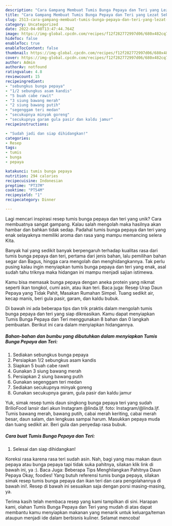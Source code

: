 ```yaml
---
description: "Cara Gampang Membuat Tumis Bunga Pepaya dan Teri yang Lezat Sekali"
title: "Cara Gampang Membuat Tumis Bunga Pepaya dan Teri yang Lezat Sekali"
slug: 2513-cara-gampang-membuat-tumis-bunga-pepaya-dan-teri-yang-lezat-sekali
category: Uncategorized
date: 2022-04-08T13:47:44.764Z
image: https://img-global.cpcdn.com/recipes/f12f282772997d06/680x482cq70/tumis-bunga-pepaya-dan-teri-foto-resep-utama.jpg
hideToc: false
enableToc: true
enableTocContent: false
thumbnail: https://img-global.cpcdn.com/recipes/f12f282772997d06/680x482cq70/tumis-bunga-pepaya-dan-teri-foto-resep-utama.jpg
cover: https://img-global.cpcdn.com/recipes/f12f282772997d06/680x482cq70/tumis-bunga-pepaya-dan-teri-foto-resep-utama.jpg
author: Admin
authorAv: notfound
ratingvalue: 4.8
reviewcount: 15
recipeingredient:
- "sebungkus bunga pepaya"
- "1/2 sebungkus asam kandis"
- "5 buah cabe rawit"
- "3 siung bawang merah"
- "2 siung bawang putih"
- "segenggam teri medan"
- "secukupnya minyak goreng"
- "secukupnya garam gula pasir dan kaldu jamur"
recipeinstructions:

- "Sudah jadi dan siap dihidangkan!"
categories:
- Resep
tags:
- tumis
- bunga
- pepaya

katakunci: tumis bunga pepaya 
nutrition: 294 calories
recipecuisine: Indonesian
preptime: "PT37M"
cooktime: "PT54M"
recipeyield: "1"
recipecategory: Dinner

---
```





Lagi mencari inspirasi resep tumis bunga pepaya dan teri yang unik? Cara membuatnya sangat gampang. Kalau salah mengolah maka hasilnya akan hambar dan bahkan tidak sedap. Padahal tumis bunga pepaya dan teri yang enak selayaknya memiliki aroma dan rasa yang mampu memancing selera Kita.





Banyak hal yang sedikit banyak berpengaruh terhadap kualitas rasa dari tumis bunga pepaya dan teri, pertama dari jenis bahan, lalu pemilihan bahan segar dan Bagus, hingga cara mengolah dan menghidangkannya. Tak perlu pusing kalau ingin menyiapkan tumis bunga pepaya dan teri yang enak,      asal sudah tahu triknya maka hidangan ini mampu menjadi sajian istimewa.














Kamu bisa memasak bunga pepaya dengan aneka protein yang nikmat seperti ikan tongkol, cumi asin, atau ikan teri. Baca juga: Resep Urap Daun Pepaya yang Tidak Pahit, Masakan Rumahan Simpel. Tuang sedikit air, kecap manis, beri gula pasir, garam, dan kaldu bubuk.






Di bawah ini ada beberapa tips dan trik praktis dalam mengolah tumis bunga pepaya dan teri yang siap dikreasikan. Kamu dapat menyiapkan Tumis Bunga Pepaya dan Teri menggunakan 8 bahan dan 0 langkah pembuatan. Berikut ini cara dalam menyiapkan hidangannya.

<!--inarticleads1-->

##### Bahan-bahan dan bumbu yang dibutuhkan dalam menyiapkan Tumis Bunga Pepaya dan Teri:

1. Sediakan sebungkus bunga pepaya
1. Persiapkan 1/2 sebungkus asam kandis
1. Siapkan 5 buah cabe rawit
1. Gunakan 3 siung bawang merah
1. Persiapkan 2 siung bawang putih
1. Gunakan segenggam teri medan
1. Sediakan secukupnya minyak goreng
1. Gunakan secukupnya garam, gula pasir dan kaldu jamur


Yuk, simak resep tumis daun singkong bunga pepaya teri yang sudah BrilioFood lansir dari akun Instagram @linda.ljf. foto: Instagram/@linda.ljf. Tumis bawang merah, bawang putih, cabai merah keriting, cabai merah besar, daun salam, dan lengkuas sampai harum. Masukkan pepaya muda dan tuang sedikit air. Beri gula dan penyedap rasa bubuk. 

<!--inarticleads2-->

##### Cara buat Tumis Bunga Pepaya dan Teri:


1. Selesai dan siap dihidangkan!

Koreksi rasa karena rasa teri sudah asin. Nah, bagi yang mau makan daun pepaya atau bunga pepaya tapi tidak suka pahitnya, silakan klik link di bawah ini, ya :). Baca Juga: Beberapa Tips Menghilangkan Pahitnya Daun Pepaya Okay, foodies! Yang butuh referensi tumis bunga pepaya, silakan simak resep tumis bunga pepaya dan ikan teri dan cara pengolahannya di bawah ini!. Resep di bawah ini sesuaikan saja dengan porsi masing-masing, ya. 

Terima kasih telah membaca resep yang kami tampilkan di sini. Harapan kami, olahan Tumis Bunga Pepaya dan Teri yang mudah di atas dapat membantu kamu menyiapkan makanan yang menarik untuk keluarga/teman ataupun menjadi ide dalam berbisnis kuliner. Selamat mencoba!
